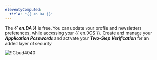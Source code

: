 ```yaml
---
eleventyComputed:
  title: "{{ en.DA }}"
---
```

The [***{{ en.DA }}***](https://portal.devolutions.com/) is free. You can update your profile and newsletters preferences, while accessing your {{ en.DCS }}. Create and manage your ***Application Passwords*** and activate your ***Two-Step Verification*** for an added layer of security.

![!!Cloud4040](https://cdnweb.devolutions.net/docs/en/cloud/Cloud4040.png)
